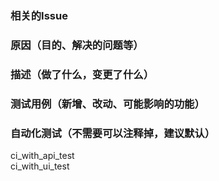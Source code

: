 ### 相关的Issue


### 原因（目的、解决的问题等）


### 描述（做了什么，变更了什么）


### 测试用例（新增、改动、可能影响的功能）


### 自动化测试（不需要可以注释掉，建议默认）
ci_with_api_test  
ci_with_ui_test  




